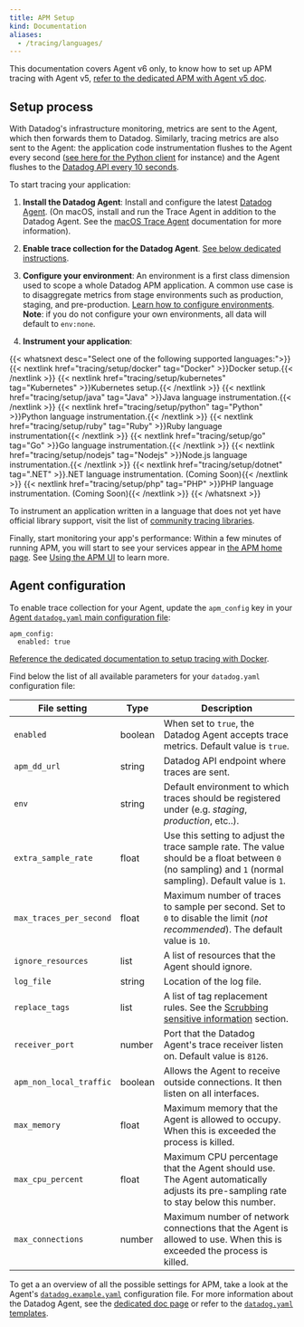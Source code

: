 ```yaml
---
title: APM Setup
kind: Documentation
aliases:
  - /tracing/languages/
---
```


This documentation covers Agent v6 only, to know how to set up APM tracing with Agent v5, [refer to the dedicated APM with Agent v5 doc][1].

## Setup process

With Datadog's infrastructure monitoring, metrics are sent to the Agent, which then forwards them to Datadog. Similarly, tracing metrics are also sent to the Agent: the application code instrumentation flushes to the Agent every second ([see here for the Python client](https://github.com/DataDog/dd-trace-py/blob/69693dc7cdaed3a2b6a855325109fa100e42e254/ddtrace/writer.py#L159) for instance) and the Agent flushes to the [Datadog API every 10 seconds][2].

To start tracing your application:

1. **Install the Datadog Agent**:
  Install and configure the latest [Datadog Agent][3]. (On macOS, install and run the Trace Agent in addition to the Datadog Agent. See the [macOS Trace Agent][7] documentation for more information).

2. **Enable trace collection for the Datadog Agent**. [See below dedicated instructions](#agent-configuration).

2. **Configure your environment**:
  An environment is a first class dimension used to scope a whole Datadog APM application. A common use case is to disaggregate metrics from stage environments such as production, staging, and pre-production. [Learn how to configure environments][10].
  **Note**: if you do not configure your own environments, all data will default to `env:none`.

3. **Instrument your application**:

  {{< whatsnext desc="Select one of the following supported languages:">}}
      {{< nextlink href="tracing/setup/docker" tag="Docker" >}}Docker setup.{{< /nextlink >}}
      {{< nextlink href="tracing/setup/kubernetes" tag="Kubernetes" >}}Kubernetes setup.{{< /nextlink >}}
      {{< nextlink href="tracing/setup/java" tag="Java" >}}Java language instrumentation.{{< /nextlink >}}
      {{< nextlink href="tracing/setup/python" tag="Python" >}}Python language instrumentation.{{< /nextlink >}}
      {{< nextlink href="tracing/setup/ruby" tag="Ruby" >}}Ruby language instrumentation{{< /nextlink >}}
      {{< nextlink href="tracing/setup/go" tag="Go" >}}Go language instrumentation.{{< /nextlink >}}
      {{< nextlink href="tracing/setup/nodejs" tag="Nodejs" >}}Node.js language instrumentation.{{< /nextlink >}}
      {{< nextlink href="tracing/setup/dotnet" tag=".NET" >}}.NET language instrumentation. (Coming Soon){{< /nextlink >}}
      {{< nextlink href="tracing/setup/php" tag="PHP" >}}PHP language instrumentation. (Coming Soon){{< /nextlink >}}
  {{< /whatsnext >}}


To instrument an application written in a language that does not yet have official library support, visit the list of [community tracing libraries][15].

Finally, start monitoring your app's performance: Within a few minutes of running APM, you will start to see your services appear in [the APM home page][16]. See [Using the APM UI][17] to learn more.

## Agent configuration

To enable trace collection for your Agent, update the `apm_config` key in your [Agent `datadog.yaml` main configuration file][25]:

```
apm_config:
  enabled: true
```

[Reference the dedicated documentation to setup tracing with Docker][5].

Find below the list of all available parameters for your `datadog.yaml` configuration file:

| File setting              | Type        | Description                                                                                                                                                        |
| ------------------------- | ----------- | ------------------------------------------------------------------------------------------------------------------------------------------------------------------ |
| `enabled`                 | boolean     | When set to `true`, the Datadog Agent accepts trace metrics. Default value is `true`.                                                                              |
| `apm_dd_url`              | string      | Datadog API endpoint where traces are sent.                                                                                                                        |
| `env`                     | string      | Default environment to which traces should be registered under (e.g. *staging*, *production*, etc..).                                                              |
| `extra_sample_rate`       | float       | Use this setting to adjust the trace sample rate. The value should be a float between `0` (no sampling) and `1` (normal sampling). Default value is `1`.           |
| `max_traces_per_second`   | float       | Maximum number of traces to sample per second. Set to `0` to disable the limit (*not recommended*). The default value is `10`.                                     |
| `ignore_resources`        | list        | A list of resources that the Agent should ignore.                                                                                                                  |
| `log_file`                | string      | Location of the log file.                                                                                                                                          |
| `replace_tags`            | list        | A list of tag replacement rules. See the [Scrubbing sensitive information](#scrubbing-sensitive-information) section.                                              |
| `receiver_port`           | number      | Port that the Datadog Agent's trace receiver listen on. Default value is `8126`.                                                                                   |
| `apm_non_local_traffic`   | boolean     | Allows the Agent to receive outside connections. It then listen on all interfaces.                                                                                 |
| `max_memory`              | float       | Maximum memory that the Agent is allowed to occupy. When this is exceeded the process is killed.                                                                   |
| `max_cpu_percent`         | float       | Maximum CPU percentage that the Agent should use. The Agent automatically adjusts its pre-sampling rate to stay below this number.                                 |
| `max_connections`         | number      | Maximum number of network connections that the Agent is allowed to use. When this is exceeded the process is killed.                                               |
  

To get a an overview of all the possible settings for APM, take a look at the Agent's [`datadog.example.yaml`][21] configuration file.
For more information about the Datadog Agent, see the [dedicated doc page][18] or refer to the [`datadog.yaml` templates][19].

[1]: /tracing/faq/agent-5-tracing-setup
[2]: https://github.com/DataDog/datadog-trace-agent/blob/master/config/agent.go#L95
[3]: https://app.datadoghq.com/account/settings#agent
[4]: https://github.com/DataDog/datadog-trace-agent/tree/master/config#agent-configuration
[5]: /tracing/setup/docker
[6]: https://github.com/DataDog/datadog-trace-agent
[7]: https://github.com/DataDog/datadog-trace-agent#run-on-osx
[8]: https://github.com/DataDog/datadog-trace-agent/#run-on-windows
[9]: https://github.com/DataDog/heroku-buildpack-datadog
[10]: /tracing/setup/first_class_dimensions#environment
[11]: /tracing/setup/go
[12]: /tracing/setup/java
[13]: /tracing/setup/python
[14]: /tracing/setup/ruby
[15]: /developers/libraries/#community-tracing-apm-libraries
[16]: https://app.datadoghq.com/apm/home?env=
[17]: /tracing/visualization
[18]: /agent/
[19]: https://github.com/DataDog/datadog-agent/blob/master/pkg/config/config_template.yaml
[20]: https://github.com/DataDog/datadog-trace-agent/#run-on-linux
[21]: https://github.com/DataDog/datadog-trace-agent/blob/6.4.1/datadog.example.yaml
[22]: /tracing/setup/dotnet
[23]: /tracing/setup/php
[24]: /tracing/setup/nodejs
[25]: /agent/faq/agent-configuration-files/?tab=agentv6#agent-main-configuration-file

